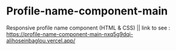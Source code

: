 # Profile-name-component-main
Responsive profile name component (HTML &amp; CSS) || link to see : https://profile-name-component-main-nxq5g9dqi-alihoseinbaglou.vercel.app/
